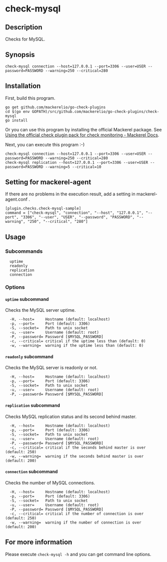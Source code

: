 # check-mysql

## Description

Checks for MySQL.

## Synopsis
```
check-mysql connection --host=127.0.0.1 --port=3306 --user=USER --password=PASSWORD --warning=250 --critical=280
```

## Installation

First, build this program.

```
go get github.com/mackerelio/go-check-plugins
cd $(go env GOPATH)/src/github.com/mackerelio/go-check-plugins/check-mysql
go install
```

Or you can use this program by installing the official Mackerel package. See [Using the official check plugin pack for check monitoring - Mackerel Docs](https://mackerel.io/docs/entry/howto/mackerel-check-plugins).


Next, you can execute this program :-)

```
check-mysql connection --host=127.0.0.1 --port=3306 --user=USER --password=PASSWORD --warning=250 --critical=280
check-mysql replication --host=127.0.0.1 --port=3306 --user=USER --password=PASSWORD --warning=5 --critical=10
```


## Setting for mackerel-agent

If there are no problems in the execution result, add a setting in mackerel-agent.conf .

```
[plugin.checks.check-mysql-sample]
command = ["check-mysql", "connection", "--host", "127.0.0.1", "--port", "3306", "--user", "USER", "--password", "PASSWORD", "--warning", "250", "--critical", "280"]
```

## Usage
### Subcommands

```
  uptime
  readonly
  replication
  connection
```

### Options
#### `uptime` subcommand

Checks the MySQL server uptime.

```
  -H, --host=     Hostname (default: localhost)
  -p, --port=     Port (default: 3306)
  -S, --socket=   Path to unix socket
  -u, --user=     Username (default: root)
  -P, --password= Password [$MYSQL_PASSWORD]
  -c, --critical= critical if the uptime less than (default: 0)
  -w, --warning=  warning if the uptime less than (default: 0)
```

#### `readonly` subcommand

Checks the MySQL server is readonly or not.

```
  -H, --host=     Hostname (default: localhost)
  -p, --port=     Port (default: 3306)
  -S, --socket=   Path to unix socket
  -u, --user=     Username (default: root)
  -P, --password= Password [$MYSQL_PASSWORD]
```

#### `replication` subcommand

Checks MySQL replication status and its second behind master.

```
  -H, --host=     Hostname (default: localhost)
  -p, --port=     Port (default: 3306)
  -S, --socket=   Path to unix socket
  -u, --user=     Username (default: root)
  -P, --password= Password [$MYSQL_PASSWORD]
  -c, --critical= critical if the seconds behind master is over (default: 250)
  -w, --warning=  warning if the seconds behind master is over (default: 200)
```

#### `connection` subcommand

Checks the number of MySQL connections.

```
  -H, --host=     Hostname (default: localhost)
  -p, --port=     Port (default: 3306)
  -S, --socket=   Path to unix socket
  -u, --user=     Username (default: root)
  -P, --password= Password [$MYSQL_PASSWORD]
  -c, --critical= critical if the number of connection is over (default: 250)
  -w, --warning=  warning if the number of connection is over (default: 200)
```

## For more information

Please execute `check-mysql -h` and you can get command line options.

